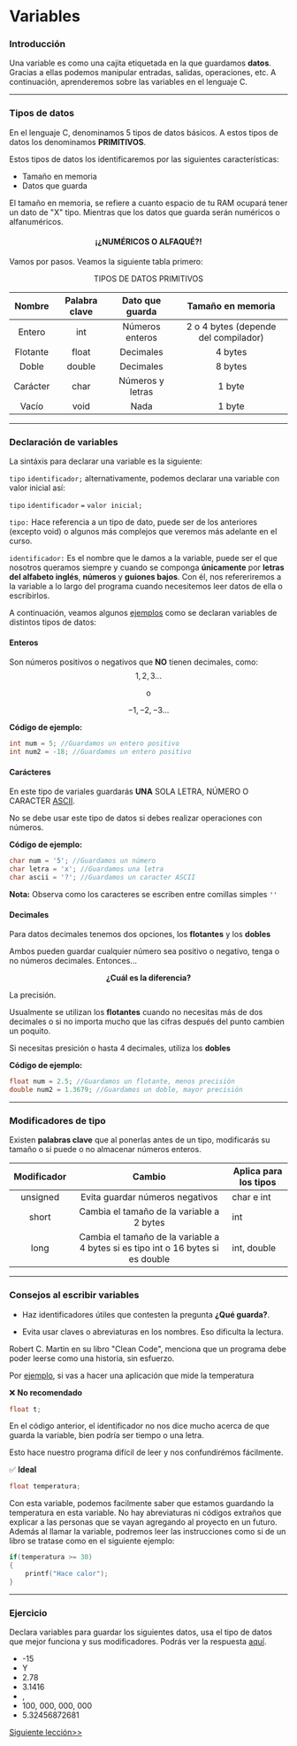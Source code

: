 <h1> Variables </h1>

<h3> Introducción </h3>

Una variable es como una cajita etiquetada en la que guardamos **datos**. Gracias a ellas podemos manipular entradas, salidas, operaciones, etc. A continuación, aprenderemos sobre las variables en el lenguaje C.

<hr>

<h3> Tipos de datos </h3>

En el lenguaje C, denominamos 5 tipos de datos básicos. A estos tipos de datos los denominamos **PRIMITIVOS**.

Estos tipos de datos los identificaremos por las siguientes características:
- Tamaño en memoria
- Datos que guarda

El tamaño en memoria, se refiere a cuanto espacio de tu RAM ocupará tener un dato de "X" tipo. Mientras que los datos que guarda serán numéricos o alfanuméricos.

<h4 align="center"> ¡¿NUMÉRICOS O ALFAQUÉ?! </h4>
Vamos por pasos. Veamos la siguiente tabla primero:


<p align="center"> TIPOS DE DATOS PRIMITIVOS </p>

| **Nombre** | **Palabra clave** | **Dato que guarda** | **Tamaño en memoria** |
|:----------:|:-----------------:|:-------------------:|:---------------------:|
| Entero     |        int        |   Números enteros   | 2 o 4 bytes (depende del compilador)               |
| Flotante   |       float       |      Decimales      | 4 bytes               |
| Doble      |       double      |      Decimales      | 8 bytes               |
| Carácter   |        char       |   Números y letras  | 1 byte                |
| Vacío      |        void       |         Nada        | 1 byte                | 


<hr>

<h3> Declaración de variables </h3>

La sintáxis para declarar una variable es la siguiente:

`tipo` `identificador;` 
alternativamente, podemos declarar una variable con valor inicial así:

`tipo` `identificador` `=` `valor inicial;`

`tipo:` Hace referencia a un tipo de dato, puede ser de los anteriores (excepto void) o algunos más complejos que veremos más adelante en el curso.

`identificador:` Es el nombre que le damos a la variable, puede ser el que nosotros queramos siempre y cuando se componga **únicamente** por **letras del alfabeto inglés**, **números** y **guiones bajos**. Con él, nos refereriremos a la variable a lo largo del programa cuando necesitemos leer datos de ella o escribirlos.

A continuación, veamos algunos [ejemplos](https://github.com/DIRM2705/C-desde-0/blob/N1/Nivel%201/Variables/ejemplos.c) como se declaran variables de distintos tipos de datos:

<h4> Enteros </h4>

Son números positivos o negativos que **NO** tienen decimales, como:
$$1, 2, 3...$$

<p align="center"> o </p>

$$ -1, -2, -3...$$

**Código de ejemplo:**
```C
int num = 5; //Guardamos un entero positivo
int num2 = -18; //Guardamos un entero positivo
```

<h4> Carácteres </h4>

En este tipo de variales guardarás **UNA** SOLA LETRA, NÚMERO O CARACTER [ASCII](https://elcodigoascii.com.ar/).

No se debe usar este tipo de datos si debes realizar operaciones con números.

**Código de ejemplo:**
```C
char num = '5'; //Guardamos un número
char letra = 'x'; //Guardamos una letra
char ascii = '?'; //Guardamos un caracter ASCII
```

**Nota:** Observa como los caracteres se escriben entre comillas simples `''`

<h4> Decimales </h4>

Para datos decimales tenemos dos opciones, los **flotantes** y los **dobles**

Ambos pueden guardar cualquier número sea positivo o negativo, tenga o no números decimales. Entonces...

<p align="center">
<b> ¿Cuál es la diferencia? </b>
</p>

La precisión.

Usualmente se utilizan los **flotantes** cuando no necesitas más de dos decimales o si no importa mucho que las cifras después del punto cambien un poquito.

Si necesitas presición o hasta 4 decimales, utiliza los **dobles**

**Código de ejemplo:**
```C
float num = 2.5; //Guardamos un flotante, menos precisión
double num2 = 1.3679; //Guardamos un doble, mayor precisión
```

<hr>

<h3> Modificadores de tipo </h3>

Existen **palabras clave** que al ponerlas antes de un tipo, modificarás su tamaño o si puede o no almacenar números enteros.

| **Modificador** |                                    **Cambio**                                    | **Aplica para los tipos** |
|:---------------:|:--------------------------------------------------------------------------------:|---------------------------|
| unsigned        | Evita guardar números negativos                                                  | char e int |
| short           | Cambia el tamaño de la variable a 2 bytes                                        | int                       |
| long            | Cambia el tamaño de la variable a 4 bytes si es tipo int o 16 bytes si es double | int, double               |
 
<hr>

<h3> Consejos al escribir variables </h3>

- Haz identificadores útiles que contesten la pregunta **¿Qué guarda?**.

- Evita usar claves o abreviaturas en los nombres. Eso dificulta la lectura.

Robert C. Martin en su libro "Clean Code", menciona que un programa debe poder leerse como una historia, sin esfuerzo.

Por [ejemplo](https://github.com/DIRM2705/C-desde-0/blob/N1/Nivel%201/Variables/temperatura.c), si vas a hacer una aplicación que mide la temperatura

:x: **No recomendado**

```C
float t;
```
En el código anterior, el identificador no nos dice mucho acerca de que guarda la variable, bien podría ser tiempo o una letra.

Esto hace nuestro programa difícil de leer y nos confundirémos fácilmente.

:white_check_mark: **Ideal**
```C
float temperatura;
```
Con esta variable, podemos facilmente saber que estamos guardando la temperatura en esta variable. No hay abreviaturas ni códigos extraños que explicar a las personas que se vayan agregando al proyecto en un futuro. Además al llamar la variable, podremos leer las instrucciones como si de un libro se tratase como en el siguiente ejemplo:

```C
if(temperatura >= 30) 
{
    printf("Hace calor");
}
```
<hr>

<h3> Ejercicio </h3>

Declara variables para guardar los siguientes datos, usa el tipo de datos que mejor funciona y sus modificadores. Podrás ver la respuesta [aquí](https://github.com/DIRM2705/C-desde-0/blob/N1/Nivel%201/Variables/ejercicios.c).

- -15
- Y
- 2.78
- 3.1416
- ,
- 100, 000, 000, 000
- 5.32456872681


[Siguiente lección>>](https://github.com/DIRM2705/C-desde-0/blob/N1/Nivel%201/Salida/README.md)